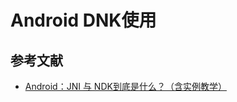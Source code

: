 # Android DNK使用







## 参考文献

- [Android：JNI 与 NDK到底是什么？（含实例教学）](https://blog.csdn.net/carson_ho/article/details/73250163)

